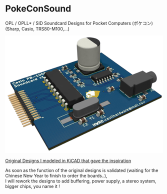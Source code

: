 # PokeConSound
OPL / OPLL* / SID Soundcard Designs for Pocket Computers (ポケコン) (Sharp, Casio, TRS80-M100,...)

![SoundCard](img/sc.png)

<a href="Orig.Designs/">Original Designs I modeled in KiCAD that gave the inspiration</a>

As soon as the function of the original designs is validated (waiting for the Chinese New Year to finish to order the boards..),<br>
I will rework the designs to add buffering, power supply, a stereo system, bigger chips, you name it !
